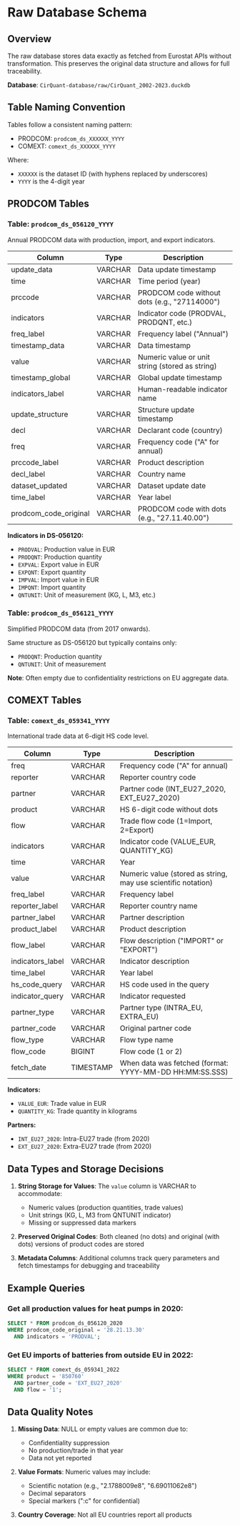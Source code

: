 # Raw Database Schema

## Overview

The raw database stores data exactly as fetched from Eurostat APIs without transformation. This preserves the original data structure and allows for full traceability.

**Database**: `CirQuant-database/raw/CirQuant_2002-2023.duckdb`

## Table Naming Convention

Tables follow a consistent naming pattern:
- PRODCOM: `prodcom_ds_XXXXXX_YYYY`
- COMEXT: `comext_ds_XXXXXX_YYYY`

Where:
- `XXXXXX` is the dataset ID (with hyphens replaced by underscores)
- `YYYY` is the 4-digit year

## PRODCOM Tables

### Table: `prodcom_ds_056120_YYYY`

Annual PRODCOM data with production, import, and export indicators.

| Column | Type | Description |
|--------|------|-------------|
| update_data | VARCHAR | Data update timestamp |
| time | VARCHAR | Time period (year) |
| prccode | VARCHAR | PRODCOM code without dots (e.g., "27114000") |
| indicators | VARCHAR | Indicator code (PRODVAL, PRODQNT, etc.) |
| freq_label | VARCHAR | Frequency label ("Annual") |
| timestamp_data | VARCHAR | Data timestamp |
| value | VARCHAR | Numeric value or unit string (stored as string) |
| timestamp_global | VARCHAR | Global update timestamp |
| indicators_label | VARCHAR | Human-readable indicator name |
| update_structure | VARCHAR | Structure update timestamp |
| decl | VARCHAR | Declarant code (country) |
| freq | VARCHAR | Frequency code ("A" for annual) |
| prccode_label | VARCHAR | Product description |
| decl_label | VARCHAR | Country name |
| dataset_updated | VARCHAR | Dataset update date |
| time_label | VARCHAR | Year label |
| prodcom_code_original | VARCHAR | PRODCOM code with dots (e.g., "27.11.40.00") |

**Indicators in DS-056120:**
- `PRODVAL`: Production value in EUR
- `PRODQNT`: Production quantity
- `EXPVAL`: Export value in EUR
- `EXPQNT`: Export quantity
- `IMPVAL`: Import value in EUR
- `IMPQNT`: Import quantity
- `QNTUNIT`: Unit of measurement (KG, L, M3, etc.)

### Table: `prodcom_ds_056121_YYYY`

Simplified PRODCOM data (from 2017 onwards).

Same structure as DS-056120 but typically contains only:
- `PRODQNT`: Production quantity
- `QNTUNIT`: Unit of measurement

**Note**: Often empty due to confidentiality restrictions on EU aggregate data.

## COMEXT Tables

### Table: `comext_ds_059341_YYYY`

International trade data at 6-digit HS code level.

| Column | Type | Description |
|--------|------|-------------|
| freq | VARCHAR | Frequency code ("A" for annual) |
| reporter | VARCHAR | Reporter country code |
| partner | VARCHAR | Partner code (INT_EU27_2020, EXT_EU27_2020) |
| product | VARCHAR | HS 6-digit code without dots |
| flow | VARCHAR | Trade flow code (1=Import, 2=Export) |
| indicators | VARCHAR | Indicator code (VALUE_EUR, QUANTITY_KG) |
| time | VARCHAR | Year |
| value | VARCHAR | Numeric value (stored as string, may use scientific notation) |
| freq_label | VARCHAR | Frequency label |
| reporter_label | VARCHAR | Reporter country name |
| partner_label | VARCHAR | Partner description |
| product_label | VARCHAR | Product description |
| flow_label | VARCHAR | Flow description ("IMPORT" or "EXPORT") |
| indicators_label | VARCHAR | Indicator description |
| time_label | VARCHAR | Year label |
| hs_code_query | VARCHAR | HS code used in the query |
| indicator_query | VARCHAR | Indicator requested |
| partner_type | VARCHAR | Partner type (INTRA_EU, EXTRA_EU) |
| partner_code | VARCHAR | Original partner code |
| flow_type | VARCHAR | Flow type name |
| flow_code | BIGINT | Flow code (1 or 2) |
| fetch_date | TIMESTAMP | When data was fetched (format: YYYY-MM-DD HH:MM:SS.SSS) |

**Indicators:**
- `VALUE_EUR`: Trade value in EUR
- `QUANTITY_KG`: Trade quantity in kilograms

**Partners:**
- `INT_EU27_2020`: Intra-EU27 trade (from 2020)
- `EXT_EU27_2020`: Extra-EU27 trade (from 2020)

## Data Types and Storage Decisions

1. **String Storage for Values**: The `value` column is VARCHAR to accommodate:
   - Numeric values (production quantities, trade values)
   - Unit strings (KG, L, M3 from QNTUNIT indicator)
   - Missing or suppressed data markers

2. **Preserved Original Codes**: Both cleaned (no dots) and original (with dots) versions of product codes are stored

3. **Metadata Columns**: Additional columns track query parameters and fetch timestamps for debugging and traceability

## Example Queries

### Get all production values for heat pumps in 2020:
```sql
SELECT * FROM prodcom_ds_056120_2020 
WHERE prodcom_code_original = '28.21.13.30' 
  AND indicators = 'PRODVAL';
```

### Get EU imports of batteries from outside EU in 2022:
```sql
SELECT * FROM comext_ds_059341_2022
WHERE product = '850760'
  AND partner_code = 'EXT_EU27_2020'
  AND flow = '1';
```

## Data Quality Notes

1. **Missing Data**: NULL or empty values are common due to:
   - Confidentiality suppression
   - No production/trade in that year
   - Data not yet reported

2. **Value Formats**: Numeric values may include:
   - Scientific notation (e.g., "2.1788009e8", "6.69011062e8")
   - Decimal separators
   - Special markers (":c" for confidential)

3. **Country Coverage**: Not all EU countries report all products